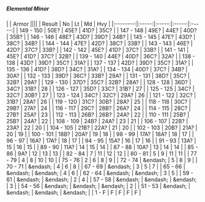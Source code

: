 ##### Elemental Minor

|      | Armor ||||
| Result | No | Lt | Md | Hvy |
|:--------:|:-----:|:-----:|:-----:|:-----:|
| 149 - 150 | 50E? | 45E? | 41D? | 35C? |
| 147 - 148 | 49E? | 44E? | 40D? | 35B? |
| 146 - 146 | 48E? | 43D? | 39D? | 34B? |
| 145 - 145 | 47E? | 43D? | 38C? | 34B? |
| 144 - 144 | 47E? | 42D? | 38C? | 33B? |
| 143 - 143 | 46E? | 42D? | 37C? | 33B? |
| 142 - 142 | 45E? | 41D? | 37C? | 33B? |
| 141 - 141 | 45E? | 41D? | 37C? | 32B? |
| 139 - 140 | 44E? | 40D? | 36C? | 32A? |
| 138 - 138 | 43D? | 39D? | 35C? | 31A? |
| 137 - 137 | 42D? | 39D? | 35C? | 31A? |
| 135 - 136 | 41D? | 38D? | 34C? | 31A? |
| 134 - 134 | 40D? | 37C? | 34B? | 30A? |
| 132 - 133 | 39D? | 36C? | 33B? | 29A? |
| 131 - 131 | 38D? | 35C? | 32B? | 29A? |
| 129 - 130 | 37D? | 35C? | 32B? | 28A? |
| 128 - 128 | 36D? | 34C? | 31B? | 28 |
| 126 - 127 | 35D? | 33C? | 31B? | 27 |
| 125 - 125 | 34C? | 32C? | 30B? | 27 |
| 123 - 124 | 34C? | 32C? | 29A? | 26 |
| 121 - 122 | 32C? | 31B? | 28A? | 26 |
| 119 - 120 | 31C? | 30B? | 28A? | 25 |
| 118 - 118 | 30C? | 29B? | 27A? | 24 |
| 116 - 117 | 29C? | 28B? | 26A? | 24 |
| 114 - 115 | 28C? | 27B? | 25A? | 23 |
| 112 - 113 | 26B? | 26B? | 24A? | 22 |
| 110 - 111 | 25B? | 25B? | 24A? | 22 |
| 108 - 109 | 24B? | 24A? | 23 | 21 |
| 106 - 107 | 22B? | 23A? | 22 | 20 |
| 104 - 105 | 21B? | 22A? | 21 | 20 |
| 102 - 103 | 20B? | 21A? | 20 | 19 |
| 100 - 101 | 18B? | 20A? | 19 | 18 |
| 98 - 99 | 17A? | 18A? | 18 | 17 |
| 96 - 97 | 16A? | 17A? | 18 | 17 |
| 94 - 95 | 15A? | 16 | 17 | 16 |
| 91 - 93 | 13A? | 15 | 16 | 15 |
| 89 - 90 | 11A? | 14 | 15 | 14 |
| 87 - 88 | 10A? | 13 | 14 | 14 |
| 85 - 86 | 9A? | 12 | 13 | 13 |
| 82 - 84 | 7 | 11 | 12 | 12 |
| 80 - 81 | 5 | 9 | 11 | 11 |
| 77 - 79 | 4 | 8 | 10 | 10 |
| 75 - 76 | 2 | 6 | 8 | 9 |
| 72 - 74 | &endash;  | 5 | 8 | 9 |
| 70 - 71 | &endash;  | 4 | 6 | 8 |
| 67 - 69 | &endash;  | 3 | 5 | 7 |
| 65 - 66 | &endash;  | &endash;  | 4 | 6 |
| 62 - 64 | &endash;  | &endash;  | 3 | 5 |
| 59 - 61 | &endash;  | &endash;  | 2 | 4 |
| 57 - 58 | &endash;  | &endash;  | &endash;  | 3 |
| 54 - 56 | &endash;  | &endash;  | &endash;  | 2 |
| 51 - 53 | &endash;  | &endash;  | &endash;  | &endash;  |
| 1 - F | F | F | F | F |
